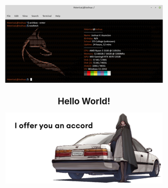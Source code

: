 <p align="center">
  <img src="https://raw.githubusercontent.com/HstericaL/HstericaL/main/test.png">
  <h1 style="text-align: center;">Hello World!</h1>
  <img src="https://raw.githubusercontent.com/HstericaL/HstericaL/main/e16f1400-c520-11ea-92de-150cb280e6c8.jpg"/>
  <!--<img src="https://pbs.twimg.com/profile_banners/1140605711774375937/1644427187/1500x500"/>-->
  <!--<img src="https://media2.giphy.com/media/QAZzulIIFkrQeuq45l/giphy.gif"/>-->
</p>
